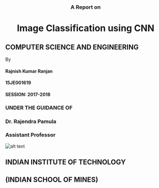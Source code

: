 
### <p align="center"> A Report on </p>
# <p align="center"> Image Classification using CNN </p>
## COMPUTER SCIENCE AND ENGINEERING

By
#### Rajnish Kumar Ranjan
#### 15JE001619
#### SESSION: 2017-2018

### UNDER THE GUIDANCE OF
### Dr. Rajendra Pamula
### Assistant Professor

![alt text](https://rajnish-ranjan.github.io/iit.jpg)

## INDIAN INSTITUTE OF TECHNOLOGY
## (INDIAN SCHOOL OF MINES)
</p>
